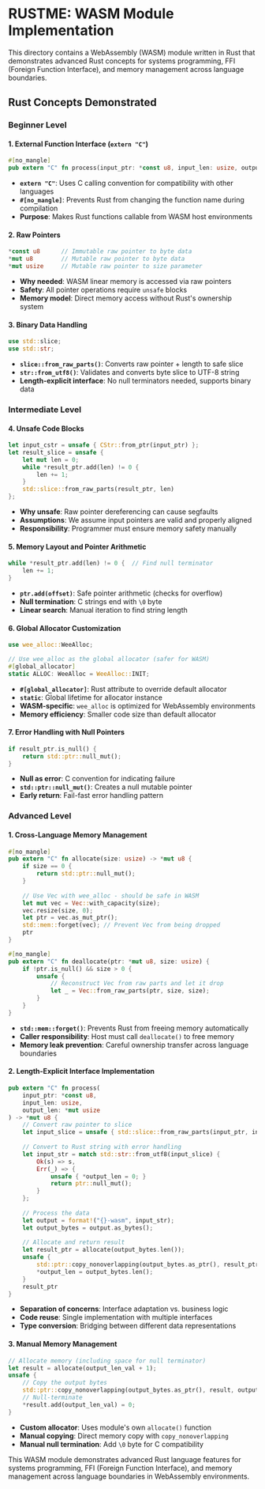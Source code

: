 # RUSTME: WASM Module Implementation

This directory contains a WebAssembly (WASM) module written in Rust that demonstrates advanced Rust concepts for systems programming, FFI (Foreign Function Interface), and memory management across language boundaries.

## Rust Concepts Demonstrated

### Beginner Level

#### **1. External Function Interface (`extern "C"`)**
```rust
#[no_mangle]
pub extern "C" fn process(input_ptr: *const u8, input_len: usize, output_len: *mut usize) -> *mut u8
```
- **`extern "C"`**: Uses C calling convention for compatibility with other languages
- **`#[no_mangle]`**: Prevents Rust from changing the function name during compilation
- **Purpose**: Makes Rust functions callable from WASM host environments

#### **2. Raw Pointers**
```rust
*const u8      // Immutable raw pointer to byte data
*mut u8        // Mutable raw pointer to byte data
*mut usize     // Mutable raw pointer to size parameter
```
- **Why needed**: WASM linear memory is accessed via raw pointers
- **Safety**: All pointer operations require `unsafe` blocks
- **Memory model**: Direct memory access without Rust's ownership system

#### **3. Binary Data Handling**
```rust
use std::slice;
use std::str;
```
- **`slice::from_raw_parts()`**: Converts raw pointer + length to safe slice
- **`str::from_utf8()`**: Validates and converts byte slice to UTF-8 string
- **Length-explicit interface**: No null terminators needed, supports binary data

### Intermediate Level

#### **4. Unsafe Code Blocks**
```rust
let input_cstr = unsafe { CStr::from_ptr(input_ptr) };
let result_slice = unsafe {
    let mut len = 0;
    while *result_ptr.add(len) != 0 {
        len += 1;
    }
    std::slice::from_raw_parts(result_ptr, len)
};
```
- **Why unsafe**: Raw pointer dereferencing can cause segfaults
- **Assumptions**: We assume input pointers are valid and properly aligned
- **Responsibility**: Programmer must ensure memory safety manually

#### **5. Memory Layout and Pointer Arithmetic**
```rust
while *result_ptr.add(len) != 0 {  // Find null terminator
    len += 1;
}
```
- **`ptr.add(offset)`**: Safe pointer arithmetic (checks for overflow)
- **Null termination**: C strings end with `\0` byte
- **Linear search**: Manual iteration to find string length

#### **6. Global Allocator Customization**
```rust
use wee_alloc::WeeAlloc;

// Use wee_alloc as the global allocator (safer for WASM)
#[global_allocator]
static ALLOC: WeeAlloc = WeeAlloc::INIT;
```
- **`#[global_allocator]`**: Rust attribute to override default allocator
- **`static`**: Global lifetime for allocator instance
- **WASM-specific**: `wee_alloc` is optimized for WebAssembly environments
- **Memory efficiency**: Smaller code size than default allocator

#### **7. Error Handling with Null Pointers**
```rust
if result_ptr.is_null() {
    return std::ptr::null_mut();
}
```
- **Null as error**: C convention for indicating failure
- **`std::ptr::null_mut()`**: Creates a null mutable pointer
- **Early return**: Fail-fast error handling pattern

### Advanced Level

#### **1. Cross-Language Memory Management**
```rust
#[no_mangle]
pub extern "C" fn allocate(size: usize) -> *mut u8 {
    if size == 0 {
        return std::ptr::null_mut();
    }
    
    // Use Vec with wee_alloc - should be safe in WASM
    let mut vec = Vec::with_capacity(size);
    vec.resize(size, 0);
    let ptr = vec.as_mut_ptr();
    std::mem::forget(vec); // Prevent Vec from being dropped
    ptr
}

#[no_mangle]
pub extern "C" fn deallocate(ptr: *mut u8, size: usize) {
    if !ptr.is_null() && size > 0 {
        unsafe {
            // Reconstruct Vec from raw parts and let it drop
            let _ = Vec::from_raw_parts(ptr, size, size);
        }
    }
}
```
- **`std::mem::forget()`**: Prevents Rust from freeing memory automatically
- **Caller responsibility**: Host must call `deallocate()` to free memory
- **Memory leak prevention**: Careful ownership transfer across language boundaries

#### **2. Length-Explicit Interface Implementation**
```rust
pub extern "C" fn process(
    input_ptr: *const u8, 
    input_len: usize,
    output_len: *mut usize
) -> *mut u8 {
    // Convert raw pointer to slice
    let input_slice = unsafe { std::slice::from_raw_parts(input_ptr, input_len) };
    
    // Convert to Rust string with error handling
    let input_str = match std::str::from_utf8(input_slice) {
        Ok(s) => s,
        Err(_) => {
            unsafe { *output_len = 0; }
            return ptr::null_mut();
        }
    };
    
    // Process the data
    let output = format!("{}-wasm", input_str);
    let output_bytes = output.as_bytes();
    
    // Allocate and return result
    let result_ptr = allocate(output_bytes.len());
    unsafe { 
        std::ptr::copy_nonoverlapping(output_bytes.as_ptr(), result_ptr, output_bytes.len());
        *output_len = output_bytes.len();
    }
    result_ptr
}
```
- **Separation of concerns**: Interface adaptation vs. business logic
- **Code reuse**: Single implementation with multiple interfaces
- **Type conversion**: Bridging between different data representations

#### **3. Manual Memory Management**
```rust
// Allocate memory (including space for null terminator)
let result = allocate(output_len_val + 1);
unsafe {
    // Copy the output bytes
    std::ptr::copy_nonoverlapping(output_bytes.as_ptr(), result, output_len_val);
    // Null-terminate
    *result.add(output_len_val) = 0;
}
```
- **Custom allocator**: Uses module's own `allocate()` function
- **Manual copying**: Direct memory copy with `copy_nonoverlapping`
- **Manual null termination**: Add `\0` byte for C compatibility

This WASM module demonstrates advanced Rust language features for systems programming, FFI (Foreign Function Interface), and memory management across language boundaries in WebAssembly environments.
